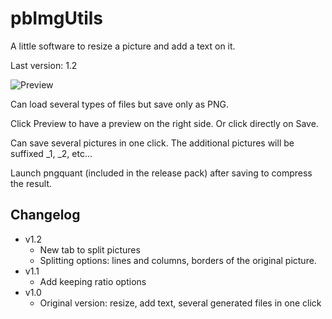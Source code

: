 # pbImgUtils

A little software to resize a picture and add a text on it.

Last version: 1.2

![Preview](https://i.imgur.com/sXcn0pv.png)

Can load several types of files but save only as PNG.

Click Preview to have a preview on the right side. Or click directly on Save.

Can save several pictures in one click. The additional pictures will be suffixed _1, _2, etc...

Launch pngquant (included in the release pack) after saving to compress the result.

## Changelog
* v1.2
  * New tab to split pictures
  * Splitting options: lines and columns, borders of the original picture.
* v1.1
  * Add keeping ratio options
* v1.0
  * Original version: resize, add text, several generated files in one click